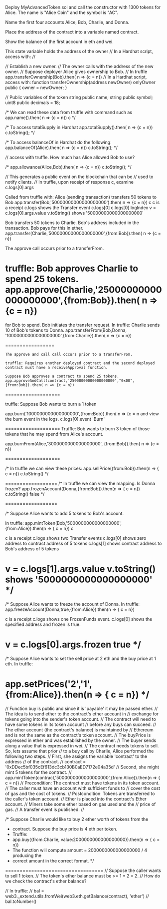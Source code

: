 Deploy MyAdvancedToken.sol and call the constructor
with 1300 tokens for Alice. The name is "Alice Coin" and the symbol
is "AC".

Name the first four accounts Alice, Bob, Charlie, and Donna.

Place the address of the contract into a variable named contract.

Show the balance of the first account in eth and wei.

This state variable holds the address of the owner
// In a Hardhat script, access with:
//


// Establish a new owner.
// The owner calls with the address of the new owner.
// Suppose deployer Alice gives ownership to Bob.
// In truffle app.transferOwnership(Bob).then( n => {c = n})
// In a Hardhat script, access with:
function transferOwnership(address newOwner) onlyOwner public {
    owner = newOwner;
}


// Public variables of the token
string public name;
string public symbol;
uint8 public decimals = 18;

/* We can read these data from truffle with command such as
 app.name().then( n => {c = n})
 c
*/



/* To access totalSupply in Hardhat
app.totalSupply().then( n => {c = n})
c.toString();
*/


/* To access balanceOf in Hardhat do the following:
app.balanceOf(Alice).then( n => {c = n})
c.toString();
*/


// access with truffle. How much has Alice allowed Bob to use?

/*
 app.allowance(Alice,Bob).then( n => {c = n})
 c.toString();
*/



// This generates a public event on the blockchain that can be
// used to notify clients.
// In truffle, upon receipt of response c, examine c.logs[0].args

Called from truffle with:
Alice (sending transaction) transfers 50 tokens to Bob
app.transfer(Bob,'50000000000000000000').then( n => {c = n})
c
c is a receipt
c.logs shows the Transfer event
c.logs[0]
c.logs[0].logIndex
v = c.logs[0].args.value
v.toString()   shows '50000000000000000000'

Bob transfers 50 tokens to Charlie.
Bob's address included in the transaction.
Bob pays for this in ether.
app.transfer(Charlie,'50000000000000000000',{from:Bob}).then( n => {c = n})


The approve call occurs prior to a transferFrom.

truffle: Bob approves Charlie to spend 25 tokens.
app.approve(Charlie,'25000000000000000000',{from:Bob}).then( n => {c = n})
=================

for Bob to spend. Bob initiates the transfer request.
In truffle:
    Charlie sends 10 of Bob's tokens to Donna.
    app.transferFrom(Bob,Donna, '10000000000000000000',{from:Charlie}).then( n => {c = n})

=================

    The approve and call call occurs prior to a transferFrom.

    truffle: Requires another deployed contract and the second deployed
    contract must have a receiveApproval function.

    Suppose Bob approves a contract to spend 25 tokens.
    app.approveAndCall(contract,'25000000000000000000',"0x00",{from:Bob}).then( n => {c = n})

===================

truffle: Suppose Bob wants to burn a 1 token

app.burn('1000000000000000000',{from:Bob}).then( n => {c = n
and view the burn event in the logs.
c.logs[0].event
'Burn'

===================
Truffle: Bob wants to burn 3 token of those tokens that he may spend
from Alice's account.

app.burnFrom(Alice,'3000000000000000000', {from:Bob}).then( n => {c = n})

===================

/* In truffle we can view these prices:
app.sellPrice({from:Bob}).then(n => { c = n})
c.toString()
*/

==================
/* In truffle we can view the mapping. Is Donna frozen?
app.frozenAccount(Donna,{from:Bob}).then(n => { c = n})
c.toString()
false
*/

==================

/* Suppose Alice wants to add 5 tokens to Bob's account.

   In truffle:
   app.mintToken(Bob,'5000000000000000000',{from:Alice}).then(n => { c = n})
   c

   c is a receipt
   c.logs shows two Transfer events
   c.logs[0]  shows zero address to contract address of 5 tokens
   c.logs[1]  shows contract address to Bob's address of 5 tokens

   v = c.logs[1].args.value
   v.toString() shows '5000000000000000000'
*/
=====================================

/* Suppose Alice wants to freeze the account of Donna.
   In truffle:
   app.freezeAccount(Donna,true,{from:Alice}).then(n => { c = n})

   c is a receipt
   c.logs shows one FrozenFunds event.
   c.logs[0]  shows the specified address and frozen is true.

   v = c.logs[0].args.frozen
   true
*/
=================================
/* Suppose Alice wants to set the sell price at 2 eth and the buy price at 1 eth.
   In truffle:

   app.setPrices('2','1',{from:Alice}).then(n => { c = n})
*/
==============================

// Function buy is public and since it is 'payable' it may be passed ether.
// The idea is to send ether to the contract's ether account in
// exchange for tokens going into the sender's token account.
// The contract will need to have some tokens in its token account
// before any buys can succeed.
// The ether account (the contract's balance) is maintained by
// Ethereum and is not the same as the contract's token account.
// The buyPrice is expressed in ether and was established by the owner.
// The buyer sends along a value that is expressed in wei.
// The contract needs tokens to sell. So, lets assume that prior
// to a buy call by Charlie, Alice performed the following two steps.
// First, she assigns the variable 'contract' to the address
// of the contract.
// contract = '0xDDec5bf035cEf613dc3cb130B0aED7172e04a35d'
// Second, she might mint 5 tokens for the contract.
// app.mintToken(contract,'5000000000000000000',{from:Alice}).then(n => { c = n})
// Precondition: The contract must have tokens in its token account.
//               The caller must have an account with sufficient funds to
//               cover the cost of gas and the cost of tokens.
// Postcondition: Tokens are transferred to the caller's token account.
//                Ether is placed into the contract's Ether account.
//                Miners take some ether based on gas used and the
//                price of gas.
//                A transfer event is published.
//

/* Suppose Charlie would like to buy 2 ether worth of tokens from the
 * contract. Suppose the buy price is 4 eth per token.
 * Truffle:
 * app.buy({from:Charlie, value:2000000000000000000}).then(n => { c = n})
 * The function will compute amount = 2000000000000000000 / 4 producing the
 * correct amount in the correct format.
*/

==================================
// Suppose the caller wants to sell 1 token.
// The token's ether balance must be >= 1 * 2 = 2.
// How do we check the contract's ether balance?

// In truffle:
// bal = web3._extend.utils.fromWei(web3.eth.getBalance(contract), 'ether')
// bal.toNumber()

